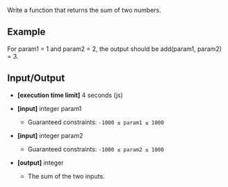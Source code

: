 Write a function that returns the sum of two numbers.

## Example

For param1 = 1 and param2 = 2, the output should be
add(param1, param2) = 3.

## Input/Output

- **[execution time limit]** 4 seconds (js)

- **[input]** integer param1
  - Guaranteed constraints: `-1000 ≤ param1 ≤ 1000`

- **[input]** integer param2
  - Guaranteed constraints: `-1000 ≤ param2 ≤ 1000`

- **[output]** integer
  - The sum of the two inputs.